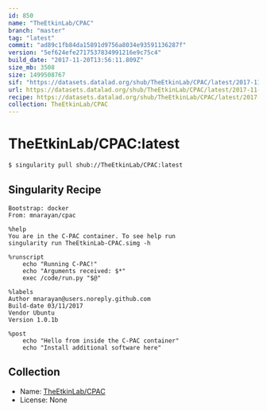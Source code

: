 ```yaml
---
id: 850
name: "TheEtkinLab/CPAC"
branch: "master"
tag: "latest"
commit: "ad89c1fb84da15891d9756a8034e93591136287f"
version: "5ef624efe2717537834991216e9c75c4"
build_date: "2017-11-20T13:56:11.809Z"
size_mb: 3508
size: 1499508767
sif: "https://datasets.datalad.org/shub/TheEtkinLab/CPAC/latest/2017-11-20-ad89c1fb-5ef624ef/5ef624efe2717537834991216e9c75c4.simg"
url: https://datasets.datalad.org/shub/TheEtkinLab/CPAC/latest/2017-11-20-ad89c1fb-5ef624ef/
recipe: https://datasets.datalad.org/shub/TheEtkinLab/CPAC/latest/2017-11-20-ad89c1fb-5ef624ef/Singularity
collection: TheEtkinLab/CPAC
---
```


# TheEtkinLab/CPAC:latest

```bash
$ singularity pull shub://TheEtkinLab/CPAC:latest
```

## Singularity Recipe

```singularity
Bootstrap: docker
From: mnarayan/cpac

%help
You are in the C-PAC container. To see help run
singularity run TheEtkinLab-CPAC.simg -h

%runscript
    echo "Running C-PAC!"
    echo "Arguments received: $*"
    exec /code/run.py "$@"

%labels
Author mnarayan@users.noreply.github.com
Build-date 03/11/2017
Vendor Ubuntu
Version 1.0.1b

%post
    echo "Hello from inside the C-PAC container"
    echo "Install additional software here"
```

## Collection

 - Name: [TheEtkinLab/CPAC](https://github.com/TheEtkinLab/CPAC)
 - License: None

